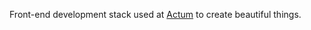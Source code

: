 Front-end development stack used at [Actum](https://www.actumdigital.com) to create beautiful things.

